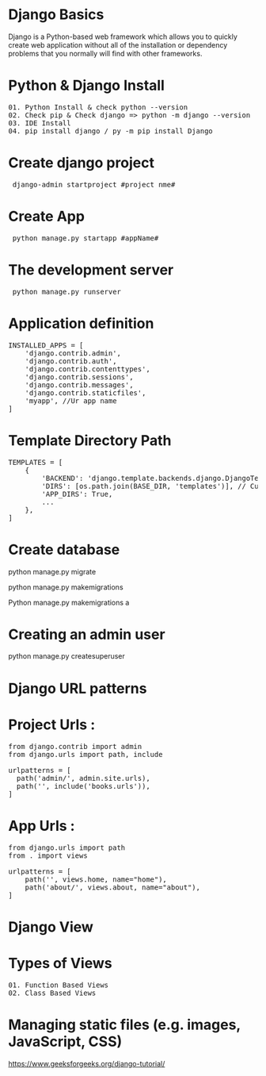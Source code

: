 # Django Basics
Django is a Python-based web framework which allows you to quickly create web application without all of the installation or dependency problems that you normally will find with other frameworks.


# Python & Django Install 
<pre>
01. Python Install & check python --version
02. Check pip & Check django => python -m django --version
03. IDE Install
04. pip install django / py -m pip install Django
</pre>
# Create django project
<pre> django-admin startproject #project nme# </pre>  
# Create App
<pre> python manage.py startapp #appName# </pre> 

# The development server
<pre> python manage.py runserver </pre>

# Application definition
<pre>
INSTALLED_APPS = [
    'django.contrib.admin',
    'django.contrib.auth',
    'django.contrib.contenttypes',
    'django.contrib.sessions',
    'django.contrib.messages',
    'django.contrib.staticfiles',
    'myapp', //Ur app name
]
</pre>

# Template Directory Path
<pre>
TEMPLATES = [
    {
        'BACKEND': 'django.template.backends.django.DjangoTemplates',
        'DIRS': [os.path.join(BASE_DIR, 'templates')], // Custome setting
        'APP_DIRS': True,
        ...
    },
]
</pre>
# Create database
python manage.py migrate

python manage.py makemigrations

Python manage.py makemigrations a

# Creating an admin user
python manage.py createsuperuser

# Django URL patterns
# Project Urls :
<pre>
from django.contrib import admin 
from django.urls import path, include 

urlpatterns = [
  path('admin/', admin.site.urls),
  path('', include('books.urls')), 
] 
</pre>
# App Urls :
<pre>
from django.urls import path 
from . import views 

urlpatterns = [ 
	path('', views.home, name="home"), 
	path('about/', views.about, name="about"),
] 
</pre>

# Django View
# Types of Views
<pre>
01. Function Based Views
02. Class Based Views
</pre>

# Managing static files (e.g. images, JavaScript, CSS)



https://www.geeksforgeeks.org/django-tutorial/

